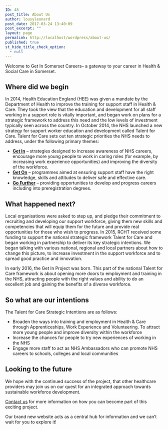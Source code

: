 ```yaml
---
ID: 48
post_title: About Us
author: lousyleonard
post_date: 2017-03-24 13:40:09
post_excerpt: ""
layout: page
permalink: http://localhost/wordpress/about-us/
published: true
st_hide_title_check_option:
  - null
---
```

<div class="blocktext-pages-heading">Welcome to Get In Somerset Careers– a gateway to your career in Health &amp; Social Care in Somerset.</div>
<div class="blocktext">
<h2>Where did we begin</h2>
In 2014, Health Education England (HEE) was given a mandate by the Department of Health to improve the training for support staff in Health &amp; Care. They took the view that the education and development for all staff working in a support role is vitally important, and began work on plans for a strategic framework to address this need and the low levels of investment typically seen across the country. In October 2014, the NHS launched a new strategy for support worker education and development called Talent for Care. Talent for Care sets out ten strategic priorities the NHS needs to address, under the following primary themes:
<ul>
 	<li><strong><a href="http://www.getincornwall.com/careers/get-in/">Get In</a></strong> – strategies designed to increase awareness of NHS careers, encourage more young people to work in caring roles (for example, by increasing work experience opportunities) and improving the diversity of the workforce.</li>
 	<li><strong><a href="http://www.getincornwall.com/careers/get-on/">Get On</a></strong> – programmes aimed at ensuring support staff have the right knowledge, skills and attitudes to deliver safe and effective care.</li>
 	<li><strong><a href="http://www.getincornwall.com/careers/go-further/">Go Further</a></strong> – providing opportunities to develop and progress careers including into preregistration degrees.</li>
</ul>
</div>
<div class="blocktext">
<h2>What happened next?</h2>
Local organisations were asked to step up, and pledge their commitment to recruiting and developing our support workforce, giving them new skills and competencies that will equip them for the future and provide real opportunities for those who wish to progress. In 2015, RCHT received some funding to support the national strategic framework Talent for Care and began working in partnership to deliver its key strategic intentions. We began talking with various national, regional and local partners about how to change this picture, to increase investment in the support workforce and to spread good practice and innovation.

In early 2016, the Get In Project was born. This part of the national Talent for Care framework is about opening more doors to employment and training in the NHS, attracting people with the right values and ability to do an excellent job and gaining the benefits of a diverse workforce.

</div>
<div class="blocktext">
<h2>So what are our intentions</h2>
The Talent for Care Strategic Intentions are as follows:
<ul>
 	<li>Broaden the ways into training and employment in Health &amp; Care through Apprenticeships, Work Experience and Volunteering. To attract more young people and improve diversity within the workforce</li>
 	<li>Increase the chances for people to try new experiences of working in the NHS</li>
 	<li>Engage more staff to act as NHS Ambassadors who can promote NHS careers to schools, colleges and local communities</li>
</ul>
</div>
<div class="blocktext">
<h2>Looking to the future</h2>
We hope with the continued success of the project, that other healthcare providers may join us on our quest for an integrated approach towards sustainable workforce development.

<a href="http://www.getincornwall.com/contact/">Contact us</a> for more information on how you can become part of this exciting project.

Our brand new website acts as a central hub for information and we can’t wait for you to explore it!

</div>